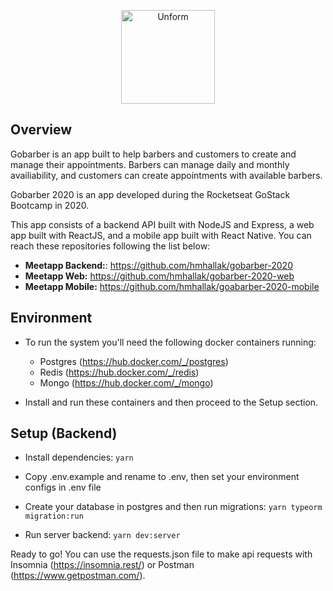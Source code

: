 

<p align="center">
  <img src="https://i.imgur.com/3eMMRmW.png" height="150" alt="Unform" />
</p>

## Overview

Gobarber is an app built to help barbers and customers to create and manage their appointments. Barbers can manage daily and monthly availiability, and customers can create appointments with available barbers.

Gobarber 2020 is an app developed during the Rocketseat GoStack Bootcamp in 2020.

This app consists of a backend API built with NodeJS and Express, a web app built with ReactJS, and a mobile app built with React Native. You can reach these repositories following the list below:
	 
 - **Meetapp Backend:**: https://github.com/hmhallak/gobarber-2020
 - **Meetapp Web:** https://github.com/hmhallak/gobarber-2020-web
 - **Meetapp Mobile:** https://github.com/hmhallak/goabarber-2020-mobile

## Environment
 - To run the system you'll need the following docker containers running:
	 - Postgres (https://hub.docker.com/_/postgres)
	 - Redis (https://hub.docker.com/_/redis)
	 - Mongo (https://hub.docker.com/_/mongo)
   
 - Install and run these containers and then proceed to the Setup section.

## Setup (Backend)
 - Install dependencies:
<code>yarn</code>

- Copy .env.example and rename to .env, then set your environment configs in .env file

- Create your database in postgres and then run migrations:
 <code>yarn typeorm migration:run</code>

- Run server backend:
<code>yarn dev:server</code>

Ready to go! You can use the requests.json file to make api requests with Insomnia (https://insomnia.rest/) or Postman (https://www.getpostman.com/).
